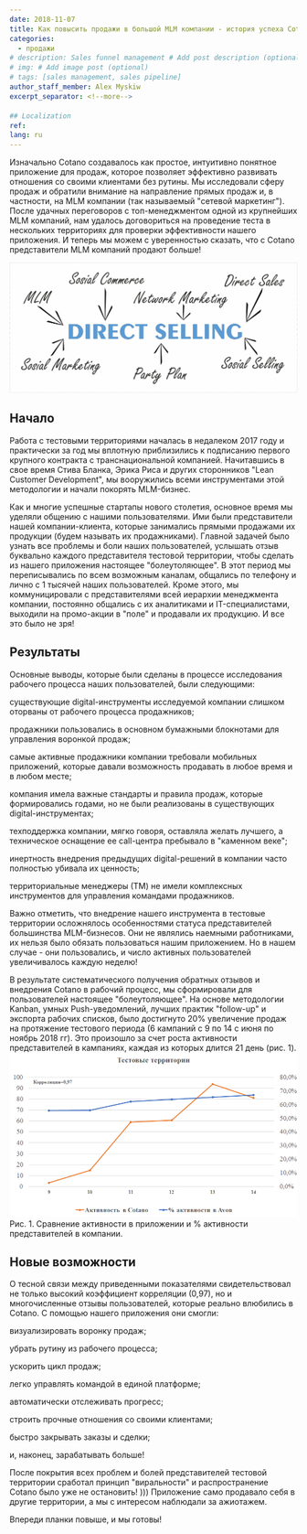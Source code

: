 ```yaml
---
date: 2018-11-07
title: Как повысить продажи в большой MLM компании - история успеха Cotano
categories:
  - продажи
# description: Sales funnel management # Add post description (optional)
# img: # Add image post (optional)
# tags: [sales management, sales pipeline]
author_staff_member: Alex Myskiw
excerpt_separator: <!--more-->

## Localization
ref: 
lang: ru
---
```

Изначально Cotano создавалось как простое, интуитивно понятное приложение для продаж, которое позволяет эффективно развивать отношения со своими клиентами без рутины. Мы исследовали сферу продаж и обратили внимание на направление прямых продаж и, в частности, на MLM компании (так называемый "сетевой маркетинг"). После удачных переговоров с топ-менеджментом одной из крупнейших MLM компаний, нам удалось договориться на проведение теста в нескольких территориях для проверки эффективности нашего приложения. 
И теперь мы можем с уверенностью сказать, что с Cotano представители MLM компаний продают больше!

<!--more-->
![Direct selling MLM](/images/Blog_Post_Direct_selling_MLM.jpg)
## Начало
Работа с тестовыми территориями началась в недалеком 2017 году и практически за год мы вплотную приблизились к подписанию первого крупного контракта с транснациональной компанией.  Начитавшись в свое время Стива Бланка, Эрика Риса и других сторонников "Lean Customer Development", мы вооружились всеми инструментами этой методологии и начали покорять MLM-бизнес.

Как и многие успешные стартапы нового столетия, основное время мы уделяли общению с нашими пользователями. Ими были представители нашей компании-клиента, которые занимались прямыми продажами их продукции (будем называть их продажниками). Главной задачей было узнать все проблемы и боли наших пользователей, услышать отзыв буквально каждого представителя тестовой территории, чтобы сделать из нашего приложения настоящее "болеутоляющее". В этот период мы переписывались по всем возможным каналам, общались по телефону и лично с 1 тысячей наших пользователей. Кроме этого, мы коммуницировали с представителями всей иерархии менеджмента компании, постоянно общались с их аналитиками и IT-специалистами, выходили на промо-акции в "поле" и продавали их продукцию. И все это было не зря!

## Результаты
Основные выводы, которые были сделаны в процессе исследования рабочего процесса наших пользователей, были следующими:

существующие digital-инструменты исследуемой компании слишком оторваны от рабочего процесса продажников;

продажники пользовались в основном бумажными блокнотами для управления воронкой продаж;

самые активные продажники компании требовали мобильных приложений, которые давали возможность продавать в любое время и в любом месте;

компания имела важные стандарты и правила продаж, которые формировались годами, но не были реализованы в существующих digital-инструментах;

техподдержка компании, мягко говоря, оставляла желать лучшего, а техническое оснащение ее call-центра пребывало в "каменном веке";

инертность внедрения предыдущих digital-решений в компании часто полностью убивала их ценность;

территориальные менеджеры (ТМ) не имели комплексных инструментов для управления командами продажников.

Важно отметить, что внедрение нашего инструмента в тестовые территории осложнялось особенностями статуса представителей большинства MLM-бизнесов. Они не являлись наемными работниками, их нельзя было обязать пользоваться нашим приложением. Но в нашем случае - они пользовались, и число активных пользователей увеличивалось каждую неделю!

В результате систематического получения обратных отзывов и внедрения Cotano в рабочий процесс, мы сформировали для пользователей настоящее "болеутоляющее". На основе методологии Kanban, умных Push-уведомлений, лучших практик "follow-up" и экспорта рабочих списков, было достигнуто 20% увеличение продаж на протяжение тестового периода (6 кампаний с 9 по 14 с июня по ноябрь 2018 гг). Это произошло за счет роста активности представителей в кампаниях, каждая из которых длится 21 день (рис. 1).
![Chart MLM activity vs Cotano activity](/images/Blog_Post_Chart1.png)
Рис. 1. Сравнение активности в приложении и % активности представителей в компании.

## Новые возможности
О тесной связи между приведенными показателями свидетельствовал не только высокий коэффициент корреляции (0,97), но и многочисленные отзывы пользователей, которые реально влюбились в Cotano. С помощью нашего приложения они смогли:

визуализировать воронку продаж;

убрать рутину из рабочего процесса;

ускорить цикл продаж;

легко управлять командой в единой платформе;

автоматически отслеживать прогресс;

строить прочные отношения со своими клиентами;

быстро закрывать заказы и сделки; 

и, наконец, зарабатывать больше! 

После покрытия всех проблем и болей представителей тестовой территории сработал принцип "виральности" и распространение Cotano было уже не остановить! ))) Приложение само продавало себя в другие территории, а мы с интересом наблюдали за ажиотажем.

Впереди планки повыше, и мы готовы!
